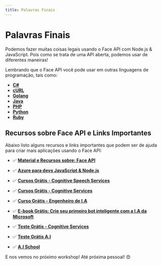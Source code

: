 ```yaml
---
title: Palavras Finais
---
```


# Palavras Finais

Podemos fazer muitas coisas legais usando o Face API com Node.js & JavaScript. Pois como se trata de uma API aberta, podemos usar de diferentes maneiras!

Lembrando que o Face API você pode usar em outras linguagens de programação, tais como:

* **[C#](https://docs.microsoft.com/azure/cognitive-services/face/quickstarts/csharp?WT.mc_id=ai_nodejs-workshop-gllemos)**
* **[cURL](https://docs.microsoft.com/azure/cognitive-services/face/quickstarts/curl?WT.mc_id=ai_nodejs-workshop-gllemos)**
* **[Golang](https://docs.microsoft.com/azure/cognitive-services/face/quickstarts/go?WT.mc_id=ai_nodejs-workshop-gllemos)**
* **[Java](https://docs.microsoft.com/azure/cognitive-services/face/quickstarts/java?WT.mc_id=ai_nodejs-workshop-gllemos)**
* **[PHP](https://docs.microsoft.com/azure/cognitive-services/face/quickstarts/php?WT.mc_id=ai_nodejs-workshop-gllemos)**
* **[Python](https://docs.microsoft.com/azure/cognitive-services/face/quickstarts/python?WT.mc_id=ai_nodejs-workshop-gllemos)**
* **[Ruby](https://docs.microsoft.com/azure/cognitive-services/face/quickstarts/ruby?WT.mc_id=ai_nodejs-workshop-gllemos)**

## Recursos sobre Face API e Links Importantes

Abaixo listo alguns recursos e links importantes que podem ser de ajuda para criar mais aplicações usando o Face API:

- ✅ **[Material e Recursos sobre: Face API](https://docs.microsoft.com/azure/cognitive-services/face/?WT.mc_id=ai_nodejs-workshop-gllemos)**

- ✅ **[Azure para devs JavaScript & Node.js](https://docs.microsoft.com/pt-br/javascript/azure/?WT.mc_id=ai_nodejs-workshop-gllemos&view=azure-node-latest)**

- ✅ **[Cursos Grátis - Cognitive Speech Services](https://docs.microsoft.com/learn/paths/translate-speech-with-speech-services/?WT.mc_id=ai_nodejs-workshop-gllemos)**

- ✅ **[Cursos Grátis - Cognitive Services](https://docs.microsoft.com/learn/browse/?term=cognitive&WT.mc_id=ai_nodejs-workshop-gllemos)**

- ✅ **[Curso Grátis - Engenheiro de I.A](https://docs.microsoft.com/learn/browse/?roles=ai-engineer&WT.mc_id=ai_nodejs-workshop-gllemos)**

- ✅ **[E-book Grátis: Crie seu primeiro bot inteligente com a I.A da Microsoft](https://azure.microsoft.com/es-es/resources/create-your-first-intelligent-bot-with-microsoft-ai-pt-br/?WT.mc_id=ai_nodejs-workshop-gllemos)**

- ✅ **[Teste Grátis - Cognitive Services](https://azure.microsoft.com/es-es/services/cognitive-services/?WT.mc_id=faceapinodejs-github-gllemos)**

- ✅ **[Teste Grátis A.I](https://azure.microsoft.com/free/ai/?WT.mc_id=ai_nodejs-workshop-gllemos)**

- ✅ **[A.I School](https://aischool.microsoft.com/home?WT.mc_id=ai_nodejs-workshop-gllemos)**

E nos vemos no próximo workshop! Até próxima pessoal! 😍
